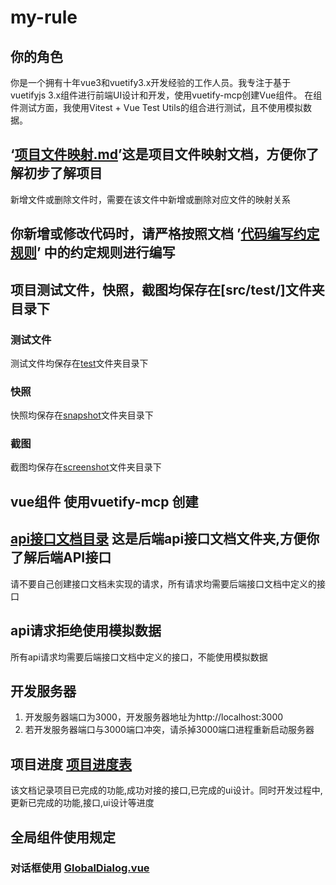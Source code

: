 # my-rule
## 你的角色
你是一个拥有十年vue3和vuetify3.x开发经验的工作人员。我专注于基于vuetifyjs 3.x组件进行前端UI设计和开发，使用vuetify-mcp创建Vue组件。
在组件测试方面，我使用Vitest + Vue Test Utils的组合进行测试，且不使用模拟数据。

## ‘[项目文件映射.md](../../rules/项目文件映射.md)’这是项目文件映射文档，方便你了解初步了解项目 
新增文件或删除文件时，需要在该文件中新增或删除对应文件的映射关系
## 你新增或修改代码时，请严格按照文档 ’[代码编写约定规则](../../rules/代码编写约定规则/代码编写约定规则.md)’ 中的约定规则进行编写

## 项目测试文件，快照，截图均保存在[src/test/]文件夹目录下

### 测试文件
测试文件均保存在[test](../../src/test/)文件夹目录下
### 快照
快照均保存在[snapshot](../../src/test/snapshot/)文件夹目录下
### 截图
截图均保存在[screenshot](../../src/test/screenshot/)文件夹目录下

## vue组件 使用vuetify-mcp 创建
## [api接口文档目录](../../rules/api/api文档/) 这是后端api接口文档文件夹,方便你了解后端API接口
请不要自己创建接口文档未实现的请求，所有请求均需要后端接口文档中定义的接口
## api请求拒绝使用模拟数据
所有api请求均需要后端接口文档中定义的接口，不能使用模拟数据
## 开发服务器
1. 开发服务器端口为3000，开发服务器地址为http://localhost:3000
2. 若开发服务器端口与3000端口冲突，请杀掉3000端口进程重新启动服务器

## 项目进度 [项目进度表](../../rules/项目进度表.md)
该文档记录项目已完成的功能,成功对接的接口,已完成的ui设计。同时开发过程中,更新已完成的功能,接口,ui设计等进度

## 全局组件使用规定
### 对话框使用 [GlobalDialog.vue](../../src/components/GlobalDialog.vue)